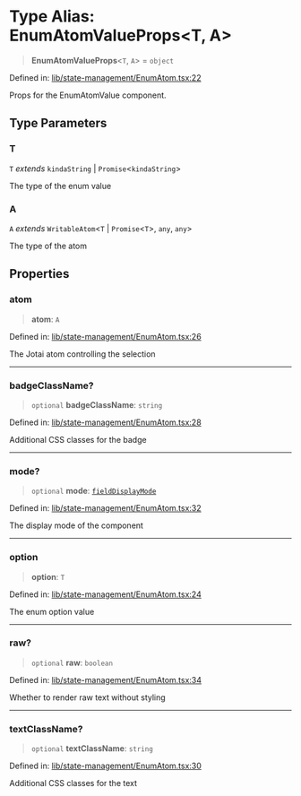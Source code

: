 # Type Alias: EnumAtomValueProps\<T, A\>

> **EnumAtomValueProps**\<`T`, `A`\> = `object`

Defined in: [lib/state-management/EnumAtom.tsx:22](https://github.com/aldesgroup/goaldn/blob/6a7943d02984b1a6b41d76a3a483a1484b644076/lib/state-management/EnumAtom.tsx#L22)

Props for the EnumAtomValue component.

## Type Parameters

### T

`T` *extends* `kindaString` \| `Promise`\<`kindaString`\>

The type of the enum value

### A

`A` *extends* `WritableAtom`\<`T` \| `Promise`\<`T`\>, `any`, `any`\>

The type of the atom

## Properties

### atom

> **atom**: `A`

Defined in: [lib/state-management/EnumAtom.tsx:26](https://github.com/aldesgroup/goaldn/blob/6a7943d02984b1a6b41d76a3a483a1484b644076/lib/state-management/EnumAtom.tsx#L26)

The Jotai atom controlling the selection

***

### badgeClassName?

> `optional` **badgeClassName**: `string`

Defined in: [lib/state-management/EnumAtom.tsx:28](https://github.com/aldesgroup/goaldn/blob/6a7943d02984b1a6b41d76a3a483a1484b644076/lib/state-management/EnumAtom.tsx#L28)

Additional CSS classes for the badge

***

### mode?

> `optional` **mode**: [`fieldDisplayMode`](fieldDisplayMode.md)

Defined in: [lib/state-management/EnumAtom.tsx:32](https://github.com/aldesgroup/goaldn/blob/6a7943d02984b1a6b41d76a3a483a1484b644076/lib/state-management/EnumAtom.tsx#L32)

The display mode of the component

***

### option

> **option**: `T`

Defined in: [lib/state-management/EnumAtom.tsx:24](https://github.com/aldesgroup/goaldn/blob/6a7943d02984b1a6b41d76a3a483a1484b644076/lib/state-management/EnumAtom.tsx#L24)

The enum option value

***

### raw?

> `optional` **raw**: `boolean`

Defined in: [lib/state-management/EnumAtom.tsx:34](https://github.com/aldesgroup/goaldn/blob/6a7943d02984b1a6b41d76a3a483a1484b644076/lib/state-management/EnumAtom.tsx#L34)

Whether to render raw text without styling

***

### textClassName?

> `optional` **textClassName**: `string`

Defined in: [lib/state-management/EnumAtom.tsx:30](https://github.com/aldesgroup/goaldn/blob/6a7943d02984b1a6b41d76a3a483a1484b644076/lib/state-management/EnumAtom.tsx#L30)

Additional CSS classes for the text
